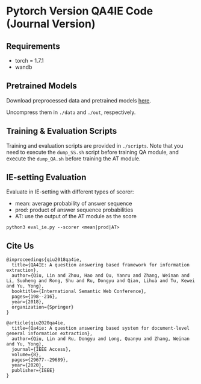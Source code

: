 # Pytorch Version QA4IE Code (Journal Version)
## Requirements
- torch = 1.7.1
- wandb
## Pretrained Models

Download preprocessed data and pretrained models [here](https://drive.google.com/drive/folders/18_d2ASDWopcseEmrNaAcqaegX8ErJqlH?usp=sharing).

Uncompress them in ```./data``` and ```./out```, respectively.

## Training & Evaluation Scripts
Training and evaluation scripts are provided in ```./scripts```. Note that you need to execute the ```dump_SS.sh``` script before training QA module, and execute the ```dump_QA.sh``` before training the AT module.

## IE-setting Evaluation
Evaluate in IE-setting with different types of scorer:
- mean: average probability of answer sequence
- prod: product of answer sequence probabilities
- AT: use the output of the AT module as the score

```python3 eval_ie.py --scorer <mean|prod|AT>```

## Cite Us

```
@inproceedings{qiu2018qa4ie,
  title={QA4IE: A question answering based framework for information extraction},
  author={Qiu, Lin and Zhou, Hao and Qu, Yanru and Zhang, Weinan and Li, Suoheng and Rong, Shu and Ru, Dongyu and Qian, Lihua and Tu, Kewei and Yu, Yong},
  booktitle={International Semantic Web Conference},
  pages={198--216},
  year={2018},
  organization={Springer}
}

@article{qiu2020qa4ie,
  title={Qa4ie: A question answering based system for document-level general information extraction},
  author={Qiu, Lin and Ru, Dongyu and Long, Quanyu and Zhang, Weinan and Yu, Yong},
  journal={IEEE Access},
  volume={8},
  pages={29677--29689},
  year={2020},
  publisher={IEEE}
}
```